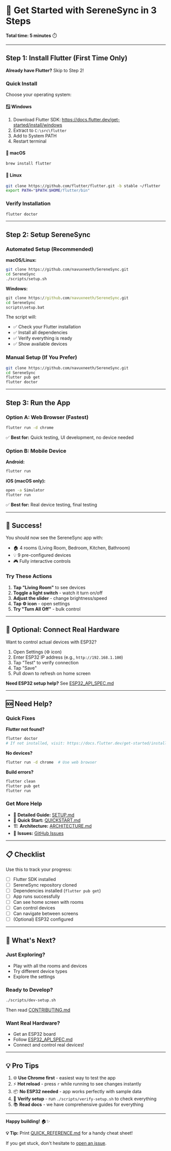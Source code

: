 # 🚀 Get Started with SereneSync in 3 Steps

**Total time: 5 minutes** ⏱️

---

## Step 1: Install Flutter (First Time Only)

**Already have Flutter?** Skip to Step 2!

### Quick Install

Choose your operating system:

#### 🪟 Windows
1. Download Flutter SDK: https://docs.flutter.dev/get-started/install/windows
2. Extract to `C:\src\flutter`
3. Add to System PATH
4. Restart terminal

#### 🍎 macOS
```bash
brew install flutter
```

#### 🐧 Linux
```bash
git clone https://github.com/flutter/flutter.git -b stable ~/flutter
export PATH="$PATH:$HOME/flutter/bin"
```

### Verify Installation
```bash
flutter doctor
```

---

## Step 2: Setup SereneSync

### Automated Setup (Recommended)

**macOS/Linux:**
```bash
git clone https://github.com/navuxneeth/SereneSync.git
cd SereneSync
./scripts/setup.sh
```

**Windows:**
```cmd
git clone https://github.com/navuxneeth/SereneSync.git
cd SereneSync
scripts\setup.bat
```

The script will:
- ✅ Check your Flutter installation
- ✅ Install all dependencies
- ✅ Verify everything is ready
- ✅ Show available devices

### Manual Setup (If You Prefer)

```bash
git clone https://github.com/navuxneeth/SereneSync.git
cd SereneSync
flutter pub get
flutter doctor
```

---

## Step 3: Run the App

### Option A: Web Browser (Fastest)

```bash
flutter run -d chrome
```

✅ **Best for:** Quick testing, UI development, no device needed

### Option B: Mobile Device

**Android:**
```bash
flutter run
```

**iOS (macOS only):**
```bash
open -a Simulator
flutter run
```

✅ **Best for:** Real device testing, final testing

---

## 🎉 Success!

You should now see the SereneSync app with:
- 🏠 4 rooms (Living Room, Bedroom, Kitchen, Bathroom)
- 💡 9 pre-configured devices
- 🎮 Fully interactive controls

### Try These Actions

1. **Tap "Living Room"** to see devices
2. **Toggle a light switch** - watch it turn on/off
3. **Adjust the slider** - change brightness/speed
4. **Tap ⚙️ icon** - open settings
5. **Try "Turn All Off"** - bulk control

---

## 🔌 Optional: Connect Real Hardware

Want to control actual devices with ESP32?

1. Open Settings (⚙️ icon)
2. Enter ESP32 IP address (e.g., `http://192.168.1.100`)
3. Tap "Test" to verify connection
4. Tap "Save"
5. Pull down to refresh on home screen

**Need ESP32 setup help?** See [ESP32_API_SPEC.md](ESP32_API_SPEC.md)

---

## 🆘 Need Help?

### Quick Fixes

**Flutter not found?**
```bash
flutter doctor
# If not installed, visit: https://docs.flutter.dev/get-started/install
```

**No devices?**
```bash
flutter run -d chrome  # Use web browser
```

**Build errors?**
```bash
flutter clean
flutter pub get
flutter run
```

### Get More Help

- 📖 **Detailed Guide:** [SETUP.md](SETUP.md)
- 🚀 **Quick Start:** [QUICKSTART.md](QUICKSTART.md)
- 🏗️ **Architecture:** [ARCHITECTURE.md](ARCHITECTURE.md)
- 🐛 **Issues:** [GitHub Issues](https://github.com/navuxneeth/SereneSync/issues)

---

## 📋 Checklist

Use this to track your progress:

- [ ] Flutter SDK installed
- [ ] SereneSync repository cloned
- [ ] Dependencies installed (`flutter pub get`)
- [ ] App runs successfully
- [ ] Can see home screen with rooms
- [ ] Can control devices
- [ ] Can navigate between screens
- [ ] (Optional) ESP32 configured

---

## 🎯 What's Next?

### Just Exploring?
- Play with all the rooms and devices
- Try different device types
- Explore the settings

### Ready to Develop?
```bash
./scripts/dev-setup.sh
```
Then read [CONTRIBUTING.md](CONTRIBUTING.md)

### Want Real Hardware?
- Get an ESP32 board
- Follow [ESP32_API_SPEC.md](ESP32_API_SPEC.md)
- Connect and control real devices!

---

## 💡 Pro Tips

1. 🌐 **Use Chrome first** - easiest way to test the app
2. ⚡ **Hot reload** - press `r` while running to see changes instantly
3. 📦 **No ESP32 needed** - app works perfectly with sample data
4. 🔧 **Verify setup** - run `./scripts/verify-setup.sh` to check everything
5. 📚 **Read docs** - we have comprehensive guides for everything

---

**Happy building!** 🏠✨

**💡 Tip:** Print [QUICK_REFERENCE.md](QUICK_REFERENCE.md) for a handy cheat sheet!

If you get stuck, don't hesitate to [open an issue](https://github.com/navuxneeth/SereneSync/issues).
